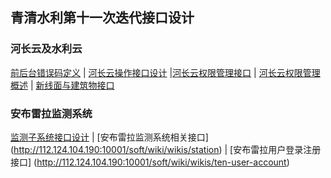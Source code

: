 ## 青清水利第十一次迭代接口设计
### 河长云及水利云

[前后台错误码定义](http://112.124.104.190:10001/soft/wiki/wikis/qqsl_error_code) | [河长云操作接口设计](http://112.124.104.190:10001/soft/wiki/wikis/%E6%B2%B3%E9%95%BF%E4%BA%91%E6%93%8D%E4%BD%9C%E6%8E%A5%E5%8F%A3) |[河长云权限管理接口](http://112.124.104.190:10001/soft/wiki/wikis/%E6%B2%B3%E9%95%BF%E4%BA%91%E6%9D%83%E9%99%90%E7%AE%A1%E7%90%86%E6%8E%A5%E5%8F%A3) | [河长云权限管理概述](http://112.124.104.190:10001/soft/wiki/wikis/%E6%B2%B3%E9%95%BF%E4%BA%91%E6%9D%83%E9%99%90%E7%AE%A1%E7%90%86%E6%A6%82%E8%BF%B0) | [新线面与建筑物接口](http://112.124.104.190:10001/soft/wiki/wikis/%E7%BA%BF%E9%9D%A2%E4%B8%8E%E5%BB%BA%E7%AD%91%E7%89%A9%E6%8E%A5%E5%8F%A3)

### 安布雷拉监测系统
 [监测子系统接口设计](http://112.124.104.190:10001/soft/wiki/wikis/%E6%A3%80%E6%B5%8B%E5%AD%90%E7%B3%BB%E7%BB%9F) | [安布雷拉监测系统相关接口] (http://112.124.104.190:10001/soft/wiki/wikis/station) | [安布雷拉用户登录注册接口] (http://112.124.104.190:10001/soft/wiki/wikis/ten-user-account)




